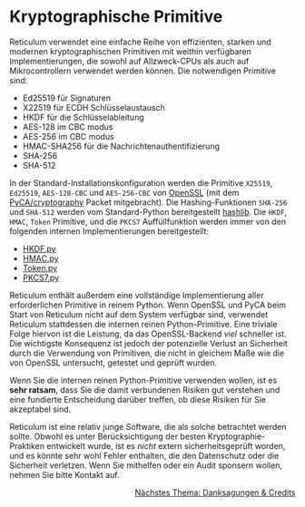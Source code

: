 # Kryptographische Primitive
Reticulum verwendet eine einfache Reihe von effizienten, starken und modernen kryptographischen Primitiven mit weithin verfügbaren Implementierungen, die sowohl auf Allzweck-CPUs als auch auf Mikrocontrollern verwendet werden können. Die notwendigen Primitive sind:

- Ed25519 für Signaturen
- X22519 für ECDH Schlüsselaustausch
- HKDF für die Schlüsselableitung
- AES-128 im CBC modus
- AES-256 im CBC modus
- HMAC-SHA256 für die Nachrichtenauthentifizierung
- SHA-256
- SHA-512

In der Standard-Installationskonfiguration werden die Primitive `X25519`, `Ed25519`, `AES-128-CBC` und `AES-256-CBC` von [OpenSSL](https://www.openssl.org/) (mit dem [PyCA/cryptography](https://github.com/pyca/cryptography) Packet mitgebracht). Die Hashing-Funktionen `SHA-256` und `SHA-512` werden vom Standard-Python bereitgestellt [hashlib](https://docs.python.org/3/library/hashlib.html). Die `HKDF`, `HMAC`, `Token` Primitive, und die `PKCS7` Auffüllfunktion werden immer von den folgenden internen Implementierungen bereitgestellt:

- [HKDF.py](https://github.com/markqvist/Reticulum/blob/master/RNS/Cryptography/HKDF.py)
- [HMAC.py](https://github.com/markqvist/Reticulum/blob/master/RNS/Cryptography/HMAC.py)
- [Token.py](https://github.com/markqvist/Reticulum/blob/master/RNS/Cryptography/Token.py)
- [PKCS7.py](https://github.com/markqvist/Reticulum/blob/master/RNS/Cryptography/PKCS7.py)


Reticulum enthält außerdem eine vollständige Implementierung aller erforderlichen Primitive in reinem Python. Wenn OpenSSL und PyCA beim Start von Reticulum nicht auf dem System verfügbar sind, verwendet Reticulum stattdessen die internen reinen Python-Primitive. Eine triviale Folge hiervon ist die Leistung, da das OpenSSL-Backend *viel* schneller ist. Die wichtigste Konsequenz ist jedoch der potenzielle Verlust an Sicherheit durch die Verwendung von Primitiven, die nicht in gleichem Maße wie die von OpenSSL untersucht, getestet und geprüft wurden.

Wenn Sie die internen reinen Python-Primitive verwenden wollen, ist es **sehr ratsam**, dass Sie die damit verbundenen Risiken gut verstehen und eine fundierte Entscheidung darüber treffen, ob diese Risiken für Sie akzeptabel sind.

Reticulum ist eine relativ junge Software, die als solche betrachtet werden sollte. Obwohl es unter Berücksichtigung der besten Kryptographie-Praktiken entwickelt wurde, ist es _nicht_ extern sicherheitsgeprüft worden, und es könnte sehr wohl Fehler enthalten, die den Datenschutz oder die Sicherheit verletzen. Wenn Sie mithelfen oder ein Audit sponsern wollen, nehmen Sie bitte Kontakt auf.

<p align="right"><a href="credits_de.html">Nächstes Thema: Danksagungen & Credits</a></p>
